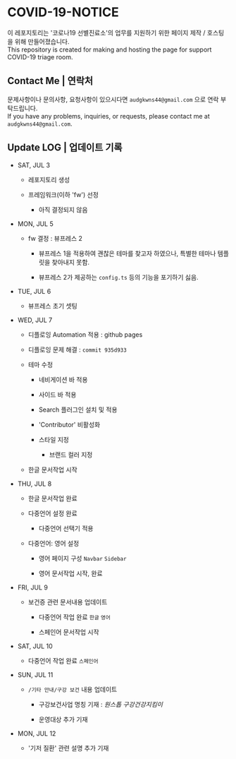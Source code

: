 # COVID-19-NOTICE

이 레포지토리는 '코로나19 선별진료소'의 업무를 지원하기 위한 페이지 제작 / 호스팅을 위해 만들어졌습니다.  
This repository is created for making and hosting the page for support COVID-19 triage room.  

## Contact Me | 연락처

문제사항이나 문의사항, 요청사항이 있으시다면 `audgkwns44@gmail.com` 으로 연락 부탁드립니다.  
If you have any problems, inquiries, or requests, please contact me at `audgkwns44@gmail.com`.

## Update LOG | 업데이트 기록

- SAT, JUL 3

  - 레포지토리 생성

  - 프레임워크(이하 'fw') 선정

    - 아직 결정되지 않음

- MON, JUL 5

  - fw 결정 : 뷰프레스 2

    - 뷰프레스 1을 적용하여 괜찮은 테마를 찾고자 하였으나, 특별한 테마나 템플릿을 찾아내지 못함.

    - 뷰프레스 2가 제공하는 `config.ts` 등의 기능을 포기하기 싫음.

- TUE, JUL 6

  - 뷰프레스 초기 셋팅

- WED, JUL 7

  - 디플로잉 Automation 적용 : github pages

  - 디플로잉 문제 해결 : `commit 935d933`

  - 테마 수정

    - 네비게이션 바 적용

    - 사이드 바 적용

    - Search 플러그인 설치 및 적용

    - 'Contributor' 비활성화

    - 스타일 지정

      - 브랜드 컬러 지정

  - 한글 문서작업 시작

- THU, JUL 8

  - 한글 문서작업 완료

  - 다중언어 설정 완료

    - 다중언어 선택기 적용

  - 다중언어: 영어 설정

    - 영어 페이지 구성 `Navbar` `Sidebar`

    - 영어 문서작업 시작, 완료

- FRI, JUL 9

  - 보건증 관련 문서내용 업데이트

    - 다중언어 작업 완료 `한글` `영어`

    - 스페인어 문서작업 시작

- SAT, JUL 10

  - 다중언어 작업 완료 `스페인어`

- SUN, JUL 11

  - `/기타 안내/구강 보건` 내용 업데이트

    - 구강보건사업 명칭 기재 : *원스톱 구강건강지킴이*

    - 운영대상 추가 기재

- MON, JUL 12

  - '기저 질환' 관련 설명 추가 기재
